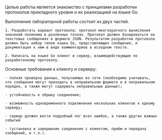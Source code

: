 Целью работы является знакомство с принципами разработки протоколов прикладного уровня и их реализацией на языке Go.

Выполнение лабораторной работы состоит из двух частей.

    1. Разработать вариант протокола: протокол многократного вычисления значений полинома в различных точках. Протокол должен базироваться на текстовых сообщениях в формате JSON. Результатом разработки протокола должен быть набор типов языка Go, представляющих сообщения, и документация к ним в виде комментариев в исходном тексте.
    
    2. Написать на языке Go клиент и сервер, взаимодействующие по разработанному протоколу.

Основные требования к клиенту и серверу:

    ◦ полная проверка данных, получаемых из сети (необходимо учитывать, что сообщения могут приходить в неправильном формате и в неправильном порядке, а также могут содержать неправильные данные);

    ◦ устойчивость к обрыву соединения;

    ◦ возможность одновременного подключения нескольких клиентов к одному серверу;
    
    ◦ сервер должен вести подробный лог всех ошибок, а также других важных событий
    
    ◦ (установка и завершение соединения с клиентом, приём и передача сообщений, и т.п.).
